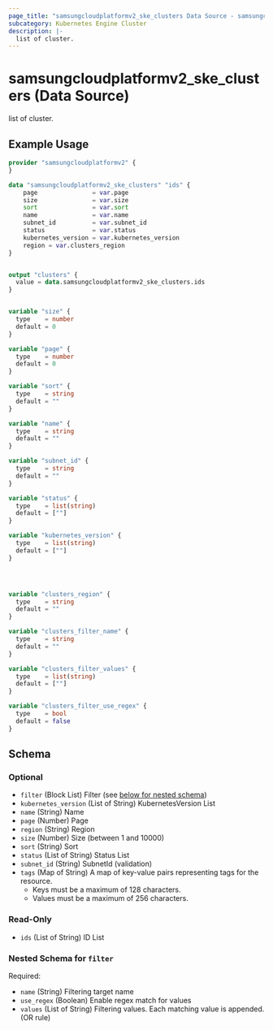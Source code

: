 ```yaml
---
page_title: "samsungcloudplatformv2_ske_clusters Data Source - samsungcloudplatformv2"
subcategory: Kubernetes Engine Cluster
description: |-
  list of cluster.
---
```


# samsungcloudplatformv2_ske_clusters (Data Source)

list of cluster.

## Example Usage

```terraform
provider "samsungcloudplatformv2" {
}

data "samsungcloudplatformv2_ske_clusters" "ids" {
    page               = var.page
    size               = var.size
    sort               = var.sort
    name               = var.name
    subnet_id          = var.subnet_id
    status             = var.status
    kubernetes_version = var.kubernetes_version
    region = var.clusters_region
}


output "clusters" {
  value = data.samsungcloudplatformv2_ske_clusters.ids
}


variable "size" {
  type    = number
  default = 0
}

variable "page" {
  type    = number
  default = 0
}

variable "sort" {
  type    = string
  default = ""
}

variable "name" {
  type    = string
  default = ""
}

variable "subnet_id" {
  type    = string
  default = ""
}

variable "status" {
  type    = list(string)
  default = [""]
}

variable "kubernetes_version" {
  type    = list(string)
  default = [""]
}




variable "clusters_region" {
  type    = string
  default = ""
}

variable "clusters_filter_name" {
  type    = string
  default = ""
}

variable "clusters_filter_values" {
  type    = list(string)
  default = [""]
}

variable "clusters_filter_use_regex" {
  type    = bool
  default = false
}
```

<!-- schema generated by tfplugindocs -->
## Schema

### Optional

- `filter` (Block List) Filter (see [below for nested schema](#nestedblock--filter))
- `kubernetes_version` (List of String) KubernetesVersion List
- `name` (String) Name
- `page` (Number) Page
- `region` (String) Region
- `size` (Number) Size (between 1 and 10000)
- `sort` (String) Sort
- `status` (List of String) Status List
- `subnet_id` (String) SubnetId (validation)
- `tags` (Map of String) A map of key-value pairs representing tags for the resource.
  - Keys must be a maximum of 128 characters.
  - Values must be a maximum of 256 characters.

### Read-Only

- `ids` (List of String) ID List

<a id="nestedblock--filter"></a>
### Nested Schema for `filter`

Required:

- `name` (String) Filtering target name
- `use_regex` (Boolean) Enable regex match for values
- `values` (List of String) Filtering values. Each matching value is appended. (OR rule)